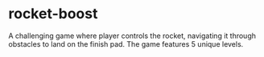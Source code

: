 # rocket-boost
A challenging game where player controls the rocket, navigating it through obstacles to land on the finish pad. The game features 5 unique levels.
